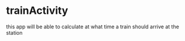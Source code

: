 # trainActivity
this app will be able to calculate at what time a train should arrive at the station
